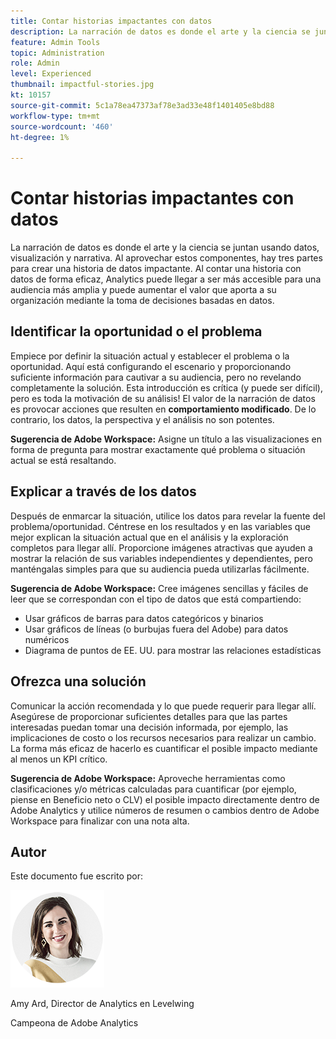 ```yaml
---
title: Contar historias impactantes con datos
description: La narración de datos es donde el arte y la ciencia se juntan usando datos, visualización y narrativa.  Al aprovechar estos componentes, hay tres partes para crear una historia de datos impactante. Al contar una historia con datos de forma eficaz, Analytics puede llegar a ser más accesible para una audiencia más amplia y puede aumentar el valor que aporta a su organización mediante la toma de decisiones basada en datos.
feature: Admin Tools
topic: Administration
role: Admin
level: Experienced
thumbnail: impactful-stories.jpg
kt: 10157
source-git-commit: 5c1a78ea47373af78e3ad33e48f1401405e8bd88
workflow-type: tm+mt
source-wordcount: '460'
ht-degree: 1%

---
```



# Contar historias impactantes con datos

La narración de datos es donde el arte y la ciencia se juntan usando datos, visualización y narrativa.  Al aprovechar estos componentes, hay tres partes para crear una historia de datos impactante. Al contar una historia con datos de forma eficaz, Analytics puede llegar a ser más accesible para una audiencia más amplia y puede aumentar el valor que aporta a su organización mediante la toma de decisiones basadas en datos.

## Identificar la oportunidad o el problema

Empiece por definir la situación actual y establecer el problema o la oportunidad. Aquí está configurando el escenario y proporcionando suficiente información para cautivar a su audiencia, pero no revelando completamente la solución. Esta introducción es crítica (y puede ser difícil), pero es toda la motivación de su análisis!  El valor de la narración de datos es provocar acciones que resulten en **comportamiento modificado**. De lo contrario, los datos, la perspectiva y el análisis no son potentes.

**Sugerencia de Adobe Workspace:** Asigne un título a las visualizaciones en forma de pregunta para mostrar exactamente qué problema o situación actual se está resaltando.

## Explicar a través de los datos

Después de enmarcar la situación, utilice los datos para revelar la fuente del problema/oportunidad. Céntrese en los resultados y en las variables que mejor explican la situación actual que en el análisis y la exploración completos para llegar allí.  Proporcione imágenes atractivas que ayuden a mostrar la relación de sus variables independientes y dependientes, pero manténgalas simples para que su audiencia pueda utilizarlas fácilmente.

**Sugerencia de Adobe Workspace:**
Cree imágenes sencillas y fáciles de leer que se correspondan con el tipo de datos que está compartiendo:

* Usar gráficos de barras para datos categóricos y binarios
* Usar gráficos de líneas (o burbujas fuera del Adobe) para datos numéricos
* Diagrama de puntos de EE. UU. para mostrar las relaciones estadísticas

## Ofrezca una solución

Comunicar la acción recomendada y lo que puede requerir para llegar allí.  Asegúrese de proporcionar suficientes detalles para que las partes interesadas puedan tomar una decisión informada, por ejemplo, las implicaciones de costo o los recursos necesarios para realizar un cambio. La forma más eficaz de hacerlo es cuantificar el posible impacto mediante al menos un KPI crítico.

**Sugerencia de Adobe Workspace:** Aproveche herramientas como clasificaciones y/o métricas calculadas para cuantificar (por ejemplo, piense en Beneficio neto o CLV) el posible impacto directamente dentro de Adobe Analytics y utilice números de resumen o cambios dentro de Adobe Workspace para finalizar con una nota alta.

## Autor

Este documento fue escrito por:

![Amy Ard](assets/amy-ard-headshot-small.png)

Amy Ard, Director de Analytics en Levelwing

Campeona de Adobe Analytics

